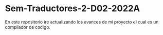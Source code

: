 # Sem-Traductores-2-D02-2022A
En este repositorio ire actualizando los avances de mi proyecto el cual es un compilador de codigo.
